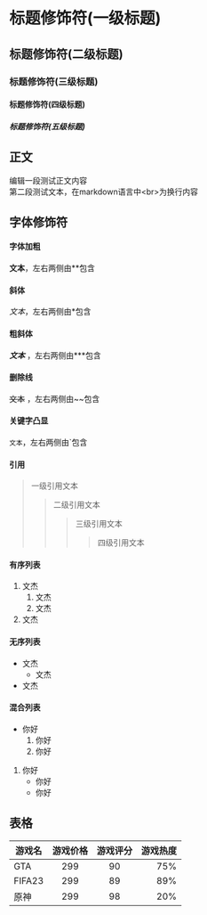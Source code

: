 # 标题修饰符(一级标题)
## 标题修饰符(二级标题)
### 标题修饰符(三级标题)
#### 标题修饰符(四级标题)
##### 标题修饰符(五级标题)
## 正文
编辑一段测试正文内容<br>
第二段测试文本，在markdown语言中\<br\>为换行内容
## 字体修饰符
#### 字体加粗
**文本**，左右两侧由\*\*包含<br>
#### 斜体
*文本*，左右两侧由\*包含<br>
#### 粗斜体
***文本*** ，左右两侧由\*\*\*包含<br>
#### 删除线
~~文本~~ ，左右两侧由\~\~包含<br>
#### 关键字凸显
`文本`，左右两侧由\`包含<br>
#### 引用
> 一级引用文本
>> 二级引用文本
>>> 三级引用文本
>>>> 四级引用文本
#### 有序列表
1. 文杰
   1. 文杰
   2. 文杰
2. 文杰
#### 无序列表
* 文杰
   * 文杰
* 文杰
#### 混合列表
* 你好
   1. 你好
   2. 你好
1. 你好
   * 你好
   * 你好
## 表格
游戏名|游戏价格|游戏评分|游戏热度
--|:--:|:--:|--:|
GTA|299|90|75%
FIFA23|299|89|89%
原神|299|98|20%
